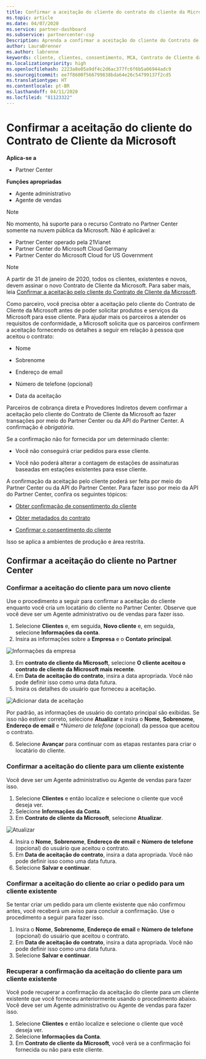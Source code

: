 ```yaml
---
title: Confirmar a aceitação do cliente do contrato do cliente da Microsoft |Partner Center
ms.topic: article
ms.date: 04/07/2020
ms.service: partner-dashboard
ms.subservice: partnercenter-csp
Description: Aprenda a confirmar a aceitação do cliente do Contrato de Cliente da Microsoft. Isso pode ser necessário para solicitar serviços e produtos da Microsoft para clientes.
author: LauraBrenner
ms.author: labrenne
keywords: cliente, clientes, consentimento, MCA, Contrato de Cliente da Microsoft, modelos de contrato de cliente
ms.localizationpriority: high
ms.openlocfilehash: 2223a8e05a9df4c2d6ac377fc6f6b5a06944adc9
ms.sourcegitcommit: ee7f8600f566799838bda64e26c54799137f2cd5
ms.translationtype: HT
ms.contentlocale: pt-BR
ms.lasthandoff: 04/11/2020
ms.locfileid: "81123322"
---
```

# <a name="confirm-customer-acceptance-of-the-microsoft-customer-agreement"></a>Confirmar a aceitação do cliente do Contrato de Cliente da Microsoft

**Aplica-se a**
-  Partner Center

**Funções apropriadas**

- Agente administrativo
- Agente de vendas

> [!NOTE]
> No momento, há suporte para o recurso Contrato no Partner Center somente na nuvem pública da Microsoft. Não é aplicável a:
> * Partner Center operado pela 21Vianet
> * Partner Center do Microsoft Cloud Germany
> * Partner Center do Microsoft Cloud for US Government

>[!NOTE]
>A partir de 31 de janeiro de 2020, todos os clientes, existentes e novos, devem assinar o novo Contrato de Cliente da Microsoft. Para saber mais, leia [Confirmar a aceitação pelo cliente do Contrato de Cliente da Microsoft](confirm-customer-agreement.md).

Como parceiro, você precisa obter a aceitação pelo cliente do Contrato de Cliente da Microsoft antes de poder solicitar produtos e serviços da Microsoft para esse cliente. Para ajudar mais os parceiros a atender os requisitos de conformidade, a Microsoft solicita que os parceiros confirmem a aceitação fornecendo os detalhes a seguir em relação à pessoa que aceitou o contrato:

- Nome

- Sobrenome

- Endereço de email

- Número de telefone (opcional)

- Data da aceitação

Parceiros de cobrança direta e Provedores Indiretos devem confirmar a aceitação pelo cliente do Contrato de Cliente da Microsoft ao fazer transações por meio do Partner Center ou da API do Partner Center. A confirmação é *obrigatória*.

Se a confirmação não for fornecida por um determinado cliente:

-    Você não conseguirá criar pedidos para esse cliente.

-    Você não poderá alterar a contagem de estações de assinaturas baseadas em estações existentes para esse cliente.

A confirmação da aceitação pelo cliente poderá ser feita por meio do Partner Center ou da API do Partner Center. Para fazer isso por meio da API do Partner Center, confira os seguintes tópicos: 

-   [Obter confirmação de consentimento do cliente](https://docs.microsoft.com/partner-center/develop/get-confirmation-of-customer-consent)

-   [Obter metadados do contrato](https://docs.microsoft.com/partner-center/develop/get-agreement-metadata)

-   [Confirmar o consentimento do cliente](https://docs.microsoft.com/partner-center/develop/confirm-customer-consent)


Isso se aplica a ambientes de produção e área restrita.

## <a name="confirming-customer-acceptance-in-partner-center"></a>Confirmar a aceitação do cliente no Partner Center

### <a name="confirm-customer-acceptance-for-a-new-customer"></a>Confirmar a aceitação do cliente para um novo cliente

Use o procedimento a seguir para confirmar a aceitação do cliente enquanto você cria um locatário do cliente no Partner Center. Observe que você deve ser um Agente administrativo ou de vendas para fazer isso.

1. Selecione **Clientes** e, em seguida, **Novo cliente** e, em seguida, selecione **Informações da conta**.
2. Insira as informações sobre a **Empresa** e o **Contato principal**.

![Informações da empresa](images/mca/mca1.png)

3. Em **contrato de cliente da Microsoft**, selecione **O cliente aceitou o contrato de cliente da Microsoft mais recente**.
4. Em **Data de aceitação do contrato**, insira a data apropriada. Você não pode definir isso como uma data futura.
5. Insira os detalhes do usuário que forneceu a aceitação.

![Adicionar data de aceitação](images/mca/MCA3.png)

Por padrão, as informações de usuário do contato principal são exibidas. Se isso não estiver correto, selecione **Atualizar** e insira o **Nome**, **Sobrenome**, **Endereço de email** e **Número de telefone* (opcional) da pessoa que aceitou o contrato.

6. Selecione **Avançar** para continuar com as etapas restantes para criar o locatário do cliente.

### <a name="confirm-customer-acceptance-for-an-existing-customer"></a>Confirmar a aceitação do cliente para um cliente existente

Você deve ser um Agente administrativo ou Agente de vendas para fazer isso.

1. Selecione **Clientes** e então localize e selecione o cliente que você deseja ver.
2. Selecione **Informações da Conta**.
3. Em **Contrato de cliente da Microsoft**, selecione **Atualizar**.

![Atualizar](images/mca/mca4.png)

4. Insira o **Nome**, **Sobrenome**, **Endereço de email** e **Número de telefone** (opcional) do usuário que aceitou o contrato.
5. Em **Data de aceitação do contrato**, insira a data apropriada. Você não pode definir isso como uma data futura.
6. Selecione **Salvar e continuar**.

### <a name="confirm-customer-acceptance-while-creating-new-order-for-an-existing-customer"></a>Confirmar a aceitação do cliente ao criar o pedido para um cliente existente

Se tentar criar um pedido para um cliente existente que não confirmou antes, você receberá um aviso para concluir a confirmação. Use o procedimento a seguir para fazer isso.

1. Insira o **Nome**, **Sobrenome**, **Endereço de email** e **Número de telefone** (opcional) do usuário que aceitou o contrato.
2. Em **Data de aceitação do contrato**, insira a data apropriada. Você não pode definir isso como uma data futura.
3. Selecione **Salvar e continuar**.

### <a name="retrieve-confirmation-of-customer-acceptance-for-an-existing-customer"></a>Recuperar a confirmação da aceitação do cliente para um cliente existente

Você pode recuperar a confirmação da aceitação do cliente para um cliente existente que você forneceu anteriormente usando o procedimento abaixo. Você deve ser um Agente administrativo ou Agente de vendas para fazer isso.

1. Selecione **Clientes** e então localize e selecione o cliente que você deseja ver.
2. Selecione **Informações da Conta**.
3. Em **Contrato de cliente da Microsoft**, você verá se a confirmação foi fornecida ou não para este cliente.
